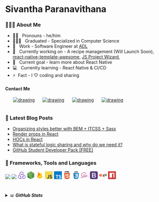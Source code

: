 # Sivantha Paranavithana


 ### 👨🏾‍💻 About Me

- 👶🏾 &nbsp; Pronouns - he/him
- 👨🏽‍🎓 &nbsp; Graduated - Specialized in Computer Science
- 💼 &nbsp; Work - Software Engineer at [ADL](https://www.axiatadigitallabs.com)
- 🔖 &nbsp; Currently working on - A recipe management (Will Launch Soon), [react-native-template-awesome](https://www.npmjs.com/package/react-native-template-awesome), [JS Project Wizard](https://sivantha96.github.io/js-project-wizard/), 
- 🎯 &nbsp; Current goal - learn more about React Native
- 💻 &nbsp; Currenlty learning - React Native & CI/CD
- ⚡ &nbsp;Fact - I ♡ coding and sharing



 #### Contact Me
<div style="display:flex; margin-left: 25px;">
<a href="https://www.facebook.com/sivantha96/" >
<img src="https://raw.githubusercontent.com/gilbarbara/logos/master/logos/facebook.svg" alt="drawing" width="30" style="display: inline;"/>
</a>
<a href="https://twitter.com/sivantha96" >
<img src="https://raw.githubusercontent.com/gilbarbara/logos/master/logos/twitter.svg" alt="drawing" width="30" style="display: inline; margin-left: 25px;"/>
</a>
<a href="https://www.linkedin.com/in/sivantha96/" >
<img src="https://raw.githubusercontent.com/gilbarbara/logos/master/logos/linkedin-icon.svg" alt="drawing" width="30" style="display: inline; margin-left: 25px;"/>
</a>
<a href="mailto:sivantha.paranavithana@gmail.com" >
<img src="https://raw.githubusercontent.com/gilbarbara/logos/master/logos/google-gmail.svg" alt="drawing" width="30" style="display: inline; margin-left: 25px;"/>
</a>
</div>

#


### 📩 Latest Blog Posts
<!-- BLOG-POST-LIST:START -->
- [Organizing styles better with BEM + ITCSS + Sass](https://dev.to/sivantha96/organizing-styles-better-with-bem-itcss-sass-43d0)
- [Render props in React](https://dev.to/sivantha96/render-props-d06)
- [HOCs in React](https://dev.to/sivantha96/hocs-in-react-caj)
- [What is stateful logic sharing and why do we need it?](https://dev.to/sivantha96/what-is-stateful-logic-sharing-and-why-do-we-need-it-3fdg)
- [GitHub Student Developer Pack [FREE]](https://dev.to/sivantha96/github-student-developer-pack-2020-15kg)
<!-- BLOG-POST-LIST:END -->


### 🔲 Frameworks, Tools and Languages

<code><img height="25" src="https://raw.githubusercontent.com/gilbarbara/logos/master/logos/react.svg"></code>
<code><img height="25" src="https://raw.githubusercontent.com/gilbarbara/logos/master/logos/angular-icon.svg"></code>
<code><img height="25" src="https://raw.githubusercontent.com/github/explore/80688e429a7d4ef2fca1e82350fe8e3517d3494d/topics/redux/redux.png"></code>
<code><img height="25" src="https://raw.githubusercontent.com/github/explore/80688e429a7d4ef2fca1e82350fe8e3517d3494d/topics/nodejs/nodejs.png"></code>
<code><img height="25" src="https://raw.githubusercontent.com/github/explore/80688e429a7d4ef2fca1e82350fe8e3517d3494d/topics/firebase/firebase.png"></code>
<code><img height="25" src="https://raw.githubusercontent.com/github/explore/80688e429a7d4ef2fca1e82350fe8e3517d3494d/topics/javascript/javascript.png"></code>
<code><img height="25" src="https://raw.githubusercontent.com/github/explore/80688e429a7d4ef2fca1e82350fe8e3517d3494d/topics/typescript/typescript.png"></code>
<code><img height="25" src="https://raw.githubusercontent.com/github/explore/80688e429a7d4ef2fca1e82350fe8e3517d3494d/topics/html/html.png"></code>
<code><img height="25" src="https://raw.githubusercontent.com/github/explore/80688e429a7d4ef2fca1e82350fe8e3517d3494d/topics/css/css.png"></code>
<code><img height="25" src="https://raw.githubusercontent.com/github/explore/80688e429a7d4ef2fca1e82350fe8e3517d3494d/topics/sass/sass.png"></code>
<code><img height="25" src="https://raw.githubusercontent.com/github/explore/80688e429a7d4ef2fca1e82350fe8e3517d3494d/topics/bootstrap/bootstrap.png"></code>
<code><img height="25" src="https://raw.githubusercontent.com/github/explore/80688e429a7d4ef2fca1e82350fe8e3517d3494d/topics/git/git.png"></code>
<code><img height="25" src="https://raw.githubusercontent.com/github/explore/80688e429a7d4ef2fca1e82350fe8e3517d3494d/topics/npm/npm.png"></code>

# 

<details>
  <summary>📊 <b><i>GitHub Stats</i></b></summary>
  <img src="https://github-readme-stats.vercel.app/api?username=sivantha96&show_icons=true&theme=gotham" alt="Sivantha's GitHub Stats" />
</details>
